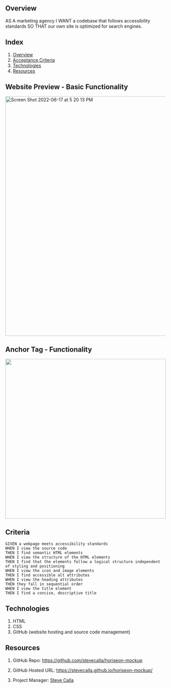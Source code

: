 
## Overview

AS A marketing agency I WANT a codebase that follows accessibility standards SO THAT our own site is optimized for search engines.

## Index

<!-- <details><summary></summary> -->

1. [Overview](#overview)
2. [Acceptance Criteria](#criteria)
4. [Technologies](#technologies)
6. [Resources](#resources)

## Website Preview - Basic Functionality

<img width="750" alt="Screen Shot 2022-06-17 at 5 20 13 PM" src="https://user-images.githubusercontent.com/72281855/174411883-c10ee9cd-9e4b-4068-9ea4-1ab8a9f2ec59.png">

## Anchor Tag - Functionality

<img src="https://media.giphy.com/media/zgrHsAR9rY9UUWDcUL/giphy.gif" width="100%" height="500"/>

## Criteria

```
GIVEN a webpage meets accessibility standards
WHEN I view the source code
THEN I find semantic HTML elements
WHEN I view the structure of the HTML elements
THEN I find that the elements follow a logical structure independent of styling and positioning
WHEN I view the icon and image elements
THEN I find accessible alt attributes
WHEN I view the heading attributes
THEN they fall in sequential order
WHEN I view the title element
THEN I find a concise, descriptive title
```

## Technologies

1. HTML
2. CSS
3. GitHub (website hosting and source code management)

## Resources

1. GitHub Repo: <https://github.com/stevecalla/horiseon-mockup>

2. GitHub Hosted URL: <https://stevecalla.github.io/horiseon-mockup/>

3. Project Manager: [Steve Calla](https://github.com/stevecalla)

